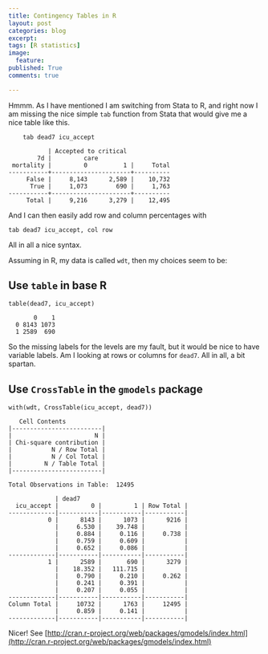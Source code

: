 ```yaml
---
title: Contingency Tables in R
layout: post
categories: blog
excerpt:
tags: [R statistics]
image:
  feature:
published: True
comments: true

---
```


Hmmm. As I have mentioned I am switching from Stata to R, and right now I am missing the nice simple `tab` function from Stata that would give me a nice table like this.

        tab dead7 icu_accept

               | Accepted to critical
            7d |         care
     mortality |         0          1 |     Total
    -----------+----------------------+----------
         False |     8,143      2,589 |    10,732 
          True |     1,073        690 |     1,763 
    -----------+----------------------+----------
         Total |     9,216      3,279 |    12,495 


And I can then easily add row and column percentages with

    tab dead7 icu_accept, col row

All in all a nice syntax.

Assuming in R, my data is called `wdt`, then my choices seem to be:

## Use `table` in base R


    table(dead7, icu_accept)

           0    1
      0 8143 1073
      1 2589  690

So the missing labels for the levels are my fault, but it would be nice to have variable labels. Am I looking at rows or columns for `dead7`. All in all, a bit spartan.

## Use `CrossTable` in the `gmodels` package

    with(wdt, CrossTable(icu_accept, dead7))

       Cell Contents
    |-------------------------|
    |                       N |
    | Chi-square contribution |
    |           N / Row Total |
    |           N / Col Total |
    |         N / Table Total |
    |-------------------------|

    Total Observations in Table:  12495 

                 | dead7 
      icu_accept |         0 |         1 | Row Total | 
    -------------|-----------|-----------|-----------|
               0 |      8143 |      1073 |      9216 | 
                 |     6.530 |    39.748 |           | 
                 |     0.884 |     0.116 |     0.738 | 
                 |     0.759 |     0.609 |           | 
                 |     0.652 |     0.086 |           | 
    -------------|-----------|-----------|-----------|
               1 |      2589 |       690 |      3279 | 
                 |    18.352 |   111.715 |           | 
                 |     0.790 |     0.210 |     0.262 | 
                 |     0.241 |     0.391 |           | 
                 |     0.207 |     0.055 |           | 
    -------------|-----------|-----------|-----------|
    Column Total |     10732 |      1763 |     12495 | 
                 |     0.859 |     0.141 |           | 
    -------------|-----------|-----------|-----------|


Nicer! See [http://cran.r-project.org/web/packages/gmodels/index.html](http://cran.r-project.org/web/packages/gmodels/index.html)

